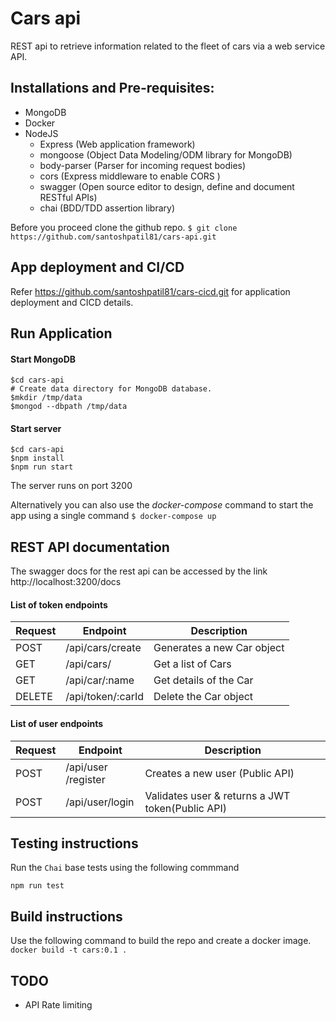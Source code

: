 # Cars api
REST api to retrieve information related to the fleet of cars via a web service API.

## Installations and Pre-requisites:
* MongoDB
* Docker
* NodeJS
  * Express (Web application framework)
  * mongoose (Object Data Modeling/ODM library for MongoDB)
  * body-parser (Parser for incoming request bodies)
  * cors (Express middleware to enable CORS )
  * swagger (Open source editor to design, define and document RESTful APIs)
  * chai (BDD/TDD assertion library)

Before you proceed clone the github repo.
```$ git clone https://github.com/santoshpatil81/cars-api.git ```

## App deployment and CI/CD
Refer https://github.com/santoshpatil81/cars-cicd.git for application deployment and CICD details.

## Run Application

#### Start MongoDB
```
$cd cars-api
# Create data directory for MongoDB database.
$mkdir /tmp/data
$mongod --dbpath /tmp/data
```
#### Start server
```
$cd cars-api
$npm install
$npm run start
```
The server runs on port 3200

Alternatively you can also use the *docker-compose* command to start the app using a single command
```$ docker-compose up```


## REST API documentation

The swagger docs for the rest api can be accessed by the link http://localhost:3200/docs

#### List of token endpoints

| Request|  Endpoint                    |  Description                         |
| ------ | ---------------------------- | ------------------------------------ |
| POST   | ​/api​/cars​/create          | Generates a new Car object           |
| GET    | /api​/cars​/                 | Get a list of Cars                   |
| GET    | /api​/car​/:name             | Get details of the Car               |
| DELETE | /api​/token​/:carId          | Delete the Car object                |

#### List of user endpoints

| Request|  Endpoint                    |  Description                         |
|--------|------------------------------|--------------------------------------|
| POST   | /api​/user​/register           | Creates a new user (Public API)      |
| POST   | /api​/user​/login              | Validates user & returns a JWT token(Public API)  |


## Testing instructions

Run the `Chai` base tests using the following commmand

`npm run test`

## Build instructions

Use the following command to build the repo and create a docker image.
``` docker build -t cars:0.1 .```

## TODO
* API Rate limiting
